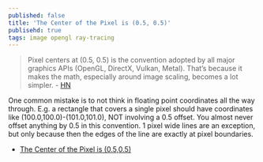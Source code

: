 ```yaml
---
published: false
title: 'The Center of the Pixel is (0.5, 0.5)'
publisehd: true
tags: image opengl ray-tracing
---
```

> Pixel centers at (0.5, 0.5) is the convention adopted by all major graphics APIs (OpenGL, DirectX, Vulkan, Metal). That’s because it makes the math, especially around image scaling, becomes a lot simpler. - [HN](https://news.ycombinator.com/item?id=23498294)

One common mistake is to not think in floating point coordinates all the way through. E.g. a rectangle that covers a single pixel should have coordinates like (100.0,100.0)-(101.0,101.0), NOT involving a 0.5 offset. You almost never offset anything by 0.5 in this convention. 1 pixel wide lines are an exception, but only because then the edges of the line are exactly at pixel boundaries. 

- [The Center of the Pixel is (0.5,0.5)](http://www.realtimerendering.com/blog/the-center-of-the-pixel-is-0-50-5/)

